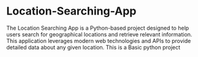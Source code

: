 # Location-Searching-App
The Location Searching App is a Python-based project designed to help users search for geographical locations and retrieve relevant information. This application leverages modern web technologies and APIs to provide detailed data about any given location. This is a Basic python project
